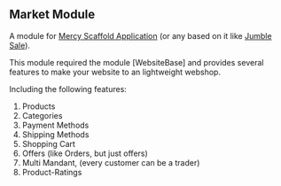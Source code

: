 ## Market Module

A module for [Mercy Scaffold Application](https://github.com/AKlebeLaravel/MercyScaffold.git)
(or any based on it like [Jumble Sale](https://github.com/AKlebeLaravel/JumbleSale.git)).

This module required the module [WebsiteBase] and provides several features to make your website to an lightweight
webshop.

Including the following features:
1) Products
2) Categories
3) Payment Methods
4) Shipping Methods
5) Shopping Cart
6) Offers (like Orders, but just offers)
7) Multi Mandant, (every customer can be a trader)
8) Product-Ratings

